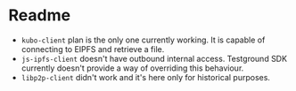 # Readme

- `kubo-client` plan is the only one currently working. It is capable of connecting to EIPFS and retrieve a file.
- `js-ipfs-client` doesn't have outbound internal access. Testground SDK currently doesn't provide a way of overriding this behaviour.
- `libp2p-client` didn't work and it's here only for historical purposes.
